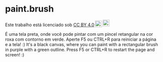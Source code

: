 # paint.brush

<p xmlns:cc="http://creativecommons.org/ns#" >Este trabalho está licenciado sob <a href="https://creativecommons.org/licenses/by/4.0/?ref=chooser-v1" target="_blank" rel="license noopener noreferrer" style="display:inline-block;">CC BY 4.0<img style="height:22px!important;margin-left:3px;vertical-align:text-bottom ;" src="https://mirrors.creativecommons.org/presskit/icons/cc.svg?ref=chooser-v1" alt=""><img style="height:22px!important;margin-left:3px;vertical -align:texto inferior;" src="https://mirrors.creativecommons.org/presskit/icons/by.svg?ref=chooser-v1" alt=""></a></p>

É uma tela preta, onde você pode pintar com um pincel retangular na cor roxa com contorno em verde. Aperte F5 ou CTRL+R para reiniciar a página e a tela! :)
It's a black canvas, where you can paint with a rectangular brush in purple with a green outline. Press F5 or CTRL+R to restart the page and screen! :)
